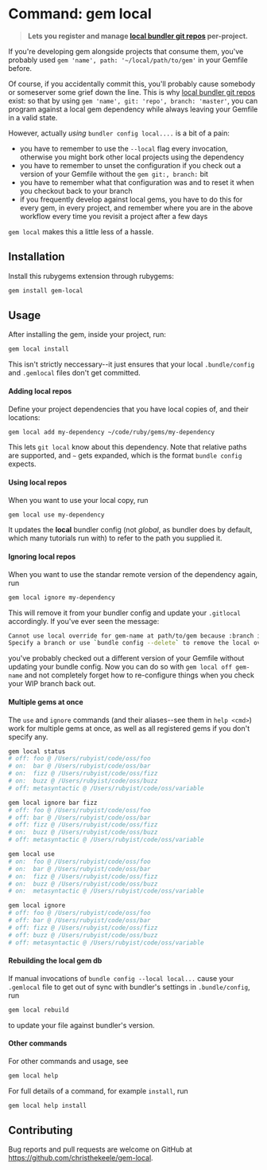 Command: gem local
==================

> **Lets you register and manage [local bundler git repos](http://bundler.io/v1.5/git.html#local) per-project.**

If you're developing gem alongside projects that consume them, you've probably used `gem 'name', path: '~/local/path/to/gem'` in your Gemfile before.

Of course, if you accidentally commit this, you'll probably cause somebody or someserver some grief down the line. This is why [local bundler git repos](http://bundler.io/v1.5/git.html#local) exist: so that by using `gem 'name', git: 'repo', branch: 'master'`, you can program against a local gem dependency while always leaving your Gemfile in a valid state.

However, actually *using* `bundler config local....` is a bit of a pain:

- you have to remember to use the `--local` flag every invocation, otherwise you might bork other local projects using the dependency
- you have to remember to unset the configuration if you check out a version of your Gemfile without the `gem git:, branch:` bit
- you have to remember what that configuration was and to reset it when you checkout back to your branch
- if you frequently develop against local gems, you have to do this for every gem, in every project, and remember where you are in the above workflow every time you revisit a project after a few days

`gem local` makes this a little less of a hassle.

Installation
------------

Install this rubygems extension through rubygems:

```sh
gem install gem-local
```

Usage
-----

After installing the gem, inside your project, run:

```sh
gem local install
```

This isn't strictly neccessary--it just ensures that your local `.bundle/config` and `.gemlocal` files don't get committed.

#### Adding local repos

Define your project dependencies that you have local copies of, and their locations:

```sh
gem local add my-dependency ~/code/ruby/gems/my-dependency
```

This lets `git local` know about this dependency. Note that relative paths are supported, and `~` gets expanded, which is the format `bundle config` expects.

#### Using local repos

When you want to use your local copy, run

```sh
gem local use my-dependency
```

It updates the **local** bundler config (not *global*, as bundler does by default, which many tutorials run with) to refer to the path you supplied it.

#### Ignoring local repos

When you want to use the standar remote version of the dependency again, run

```sh
gem local ignore my-dependency
```

This will remove it from your bundler config and update your `.gitlocal` accordingly. If you've ever seen the message:

```sh
Cannot use local override for gem-name at path/to/gem because :branch is not specified in Gemfile.
Specify a branch or use `bundle config --delete` to remove the local override
```

you've probably checked out a different version of your Gemfile without updating your bundle config. Now you can do so with `gem local off gem-name` and not completely forget how to re-configure things when you check your WIP branch back out.

#### Multiple gems at once

The `use` and `ignore` commands (and their aliases--see them in `help <cmd>`) work for multiple gems at once, as well as all registered gems if you don't specify any.

```sh
gem local status
# off: foo @ /Users/rubyist/code/oss/foo
# on:  bar @ /Users/rubyist/code/oss/bar
# on:  fizz @ /Users/rubyist/code/oss/fizz
# on:  buzz @ /Users/rubyist/code/oss/buzz
# off: metasyntactic @ /Users/rubyist/code/oss/variable

gem local ignore bar fizz
# off: foo @ /Users/rubyist/code/oss/foo
# off: bar @ /Users/rubyist/code/oss/bar
# off: fizz @ /Users/rubyist/code/oss/fizz
# on:  buzz @ /Users/rubyist/code/oss/buzz
# off: metasyntactic @ /Users/rubyist/code/oss/variable

gem local use
# on:  foo @ /Users/rubyist/code/oss/foo
# on:  bar @ /Users/rubyist/code/oss/bar
# on:  fizz @ /Users/rubyist/code/oss/fizz
# on:  buzz @ /Users/rubyist/code/oss/buzz
# on:  metasyntactic @ /Users/rubyist/code/oss/variable

gem local ignore
# off: foo @ /Users/rubyist/code/oss/foo
# off: bar @ /Users/rubyist/code/oss/bar
# off: fizz @ /Users/rubyist/code/oss/fizz
# off: buzz @ /Users/rubyist/code/oss/buzz
# off: metasyntactic @ /Users/rubyist/code/oss/variable
```

#### Rebuilding the local gem db

If manual invocations of `bundle config --local local...` cause your `.gemlocal` file to get out of sync with bundler's settings in `.bundle/config`, run

```sh
gem local rebuild
```

to update your file against bundler's version.

#### Other commands

For other commands and usage, see

```sh
gem local help
```

For full details of a command, for example `install`, run

```sh
gem local help install
```

Contributing
------------

Bug reports and pull requests are welcome on GitHub at https://github.com/christhekeele/gem-local.
